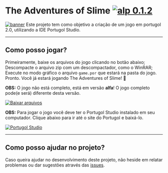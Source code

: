 # The Adventures of Slime [![alp 0.1.2](https://img.shields.io/badge/versão_atual-alpha_0.1.2-4169E1.svg)](https://github.com/Mateus-Hirt/JogoSlime/archive/master.zip)
[![banner](https://github.com/Mateus-Hirt/The-Adventures-of-Slime/blob/master/slime-banner_.png)](https://github.com/Mateus-Hirt/The-Adventures-of-Slime)
Este projeto tem como objetivo a criação de um jogo em portugol 2.0, utilizando a IDE Portugol Studio.

---

## Como posso jogar?
Primeiramente, baixe os arquivos do jogo clicando no botão abaixo;
Descompacte o arquivo zip com um descompactador, como o WinRAR;
Execute no modo gráfico o arquivo `game.por` que estará na pasta do jogo.
Pronto. Você já estará jogando The Adventures of Slime! :rocket:

**OBS:** O jogo não está completo, está em versão **alfa**! O jogo completo pode(e será) diferente desta versão.

[![Baixar arquivos](https://img.shields.io/badge/Baixar-Arquivos_do_jogo-4169E1.svg?style=for-the-badge&logo=github)](https://github.com/Mateus-Hirt/JogoSlime/archive/master.zip)

**OBS:** Para jogar o jogo você deve ter o Portugol Studio instalado em seu computador. Clique abaixo para ir até o site do Portugol e baixá-lo.

[![Portugol Studio](https://img.shields.io/badge/Site-Portugol_Studio-4169E1.svg?style=for-the-badge&logo=html5)](http://lite.acad.univali.br/portugol/)

---

## Como posso ajudar no projeto?
Caso queira ajudar no desenvolvimento deste projeto, não heside em relatar problemas ou dar sugestôes através das [issues](https://github.com/Mateus-Hirt/The-Adventures-of-Slime/issues).
